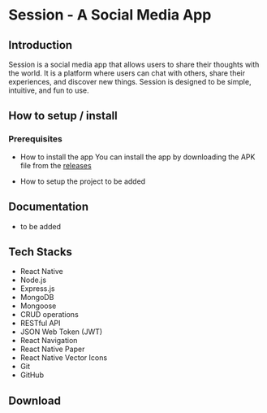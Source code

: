 # Session - A Social Media App

## Introduction
Session is a social media app that allows users to share their thoughts with the world. It is a platform where users can chat with others, share their experiences, and discover new things. Session is designed to be simple, intuitive, and fun to use.


## How to setup / install
### Prerequisites
- How to install the app
You can install the app by downloading the APK file from the [releases](https://github.com/realpxd/Session/releases/tag/v0.0.1-alpha)

- How to setup the project
to be added


## Documentation
- to be added


## Tech Stacks
- React Native
- Node.js
- Express.js
- MongoDB
- Mongoose
- CRUD operations
- RESTful API
- JSON Web Token (JWT)
- React Navigation
- React Native Paper
- React Native Vector Icons
- Git 
- GitHub



## Download
